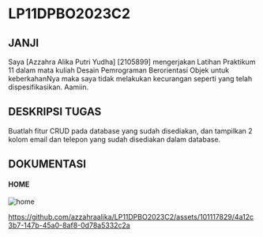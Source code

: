 # LP11DPBO2023C2

## JANJI 
Saya [Azzahra Alika Putri Yudha] [2105899] mengerjakan Latihan Praktikum 11 dalam mata kuliah Desain Pemrograman Berorientasi Objek untuk keberkahanNya maka saya tidak melakukan kecurangan seperti yang telah dispesifikasikan. Aamiin. 

## DESKRIPSI TUGAS
Buatlah fitur CRUD pada database yang sudah disediakan, dan tampilkan 2 kolom email dan telepon yang sudah disediakan dalam database. 

## DOKUMENTASI 
#### HOME
![home](https://github.com/azzahraalika/LP11DPBO2023C2/assets/101117829/f599cac9-e74b-4149-93eb-41e91fba08d7)

https://github.com/azzahraalika/LP11DPBO2023C2/assets/101117829/4a12c3b7-147b-45a0-8af8-0d78a5332c2a




